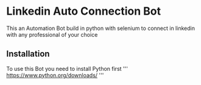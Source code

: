 # Linkedin Auto Connection Bot

This an Automation Bot build in python with selenium to connect in linkedin with any professional of your choice 

## Installation

To use this Bot you need to install Python first
'''
https://www.python.org/downloads/ 
'''
